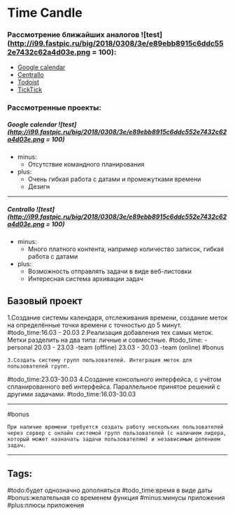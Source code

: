 # Time Candle
### Рассмотрение ближайших аналогов ![test](http://i99.fastpic.ru/big/2018/0308/3e/e89ebb8915c6ddc552e7432c62a4d03e.png = 100):
* [Google calendar](https://calendar.google.com/calendar/r)
* [Centrallo](https://centrallo.com/)
* [Todoist](https://ru.todoist.com/)
* [TickTick](https://ticktick.com/)
### Рассмотренные проекты:
##### Google calendar ![test](http://i99.fastpic.ru/big/2018/0308/3e/e89ebb8915c6ddc552e7432c62a4d03e.png = 100)
* minus:
  * Отсутствие командного планирования
* plus:
  * Очень гибкая работа с датами и промежутками времени
  * Дезигн
- - - -
##### Centrallo ![test](http://i99.fastpic.ru/big/2018/0308/3e/e89ebb8915c6ddc552e7432c62a4d03e.png = 100)
* minus:
  * Много платного контента, например количество записок, гибкая работа с датами
* plus:
  * Возможность отправлять задачи в виде веб-листовки
  * Интересная система архивации задач

## Базовый проект
1.Создание системы календаря, отслеживания времени, создание меток на определённые точки времени с точностью до 5 минут.
#todo_time:16.03 - 20.03
2.Реализация добавления тех самых меток. Метки разделить на два типа: личные и совместные.
#todo_time:
-personal 20.03 - 23.03
-team (offline) 23.03 - 30.03
-team (online) #bonus
```
3.Создать систему групп пользователей. Интеграция меток для пользователей групп.
```
#todo_time:23.03-30.03
4.Создание консольного интерфейса, с учётом спланированного веб интерфейса. Параллельное принятое решений с другими задачами.
#todo_time:16.03-30.03
- - - -
#bonus 
```
При наличие времени требуется создать работу нескольких пользователей через сервер с онлайн системой групп пользователей (с наличием лидера, который может назначать задачи пользователям) и независимым делением задач.
```
- - - -
## Tags:
#todo:будет однозначно дополняться
#todo_time:время в виде даты
#bonus:желательная со временем функция
#minus:минусы приложения
#plus:плюсы приложения
